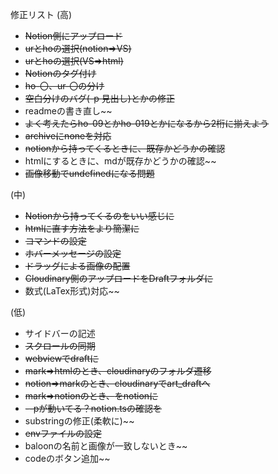 修正リスト
(高)
- ~~Notion側にアップロード~~
- ~~urとhoの選択(notion⇒VS)~~
- ~~urとhoの選択(VS⇒html)~~
- ~~Notionのタグ付け~~
- ~~ho-〇、ur-〇の分け~~
- ~~空白分けのバグ(-p 見出し)とかの修正~~
- readmeの書き直し~~
- ~~よく考えたらho-09とかho-019とかになるから2桁に揃えよう~~
- ~~archiveにnoneを対応~~
- ~~notionから持ってくるときに、既存かどうかの確認~~
- htmlにするときに、mdが既存かどうかの確認~~
- ~~画像移動でundefinedになる問題~~

(中)
- ~~Notionから持ってくるのをいい感じに~~
- ~~htmlに直す方法をより簡潔に~~
- ~~コマンドの設定~~
- ~~ホバーメッセージの設定~~
- ~~ドラッグによる画像の配置~~
- ~~Cloudinary側のアップロードをDraftフォルダに~~
- 数式(LaTex形式)対応~~

(低)
- サイドバーの記述
- ~~スクロールの同期~~
- ~~webviewでdraftに~~
- ~~mark⇒htmlのとき、cloudinaryのフォルダ遷移~~
- ~~notion⇒markのとき、cloudinaryでart_draftへ~~
- ~~mark⇒notionのとき、![]()をnotionに~~
- ~~--pが動いてる？notion.tsの確認を~~
- substringの修正(柔軟に)~~
- ~~envファイルの設定~~
- baloonの名前と画像が一致しないとき~~
- codeのボタン追加~~